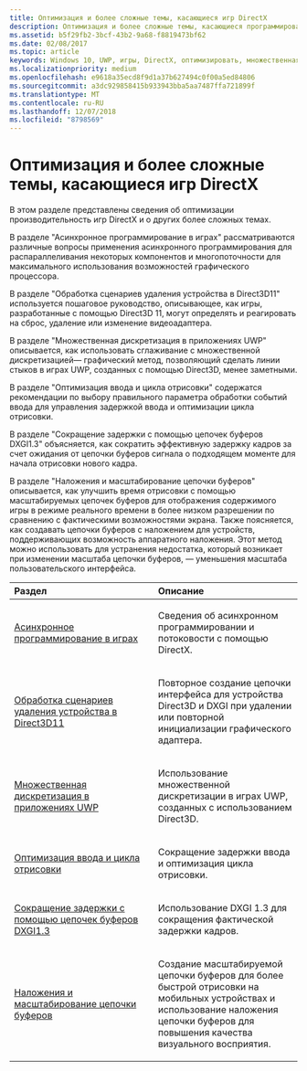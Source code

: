 ```yaml
---
title: Оптимизация и более сложные темы, касающиеся игр DirectX
description: Оптимизация и более сложные темы, касающиеся программирования игр на DirectX.
ms.assetid: b5f29fb2-3bcf-43b2-9a68-f8819473bf62
ms.date: 02/08/2017
ms.topic: article
keywords: Windows 10, UWP, игры, DirectX, оптимизировать, множественная дискретизация, цепочки буферов
ms.localizationpriority: medium
ms.openlocfilehash: e9618a35ecd8f9d1a37b627494c0f00a5ed84806
ms.sourcegitcommit: a3dc929858415b933943bba5aa7487ffa721899f
ms.translationtype: MT
ms.contentlocale: ru-RU
ms.lasthandoff: 12/07/2018
ms.locfileid: "8798569"
---
```

# <a name="optimization-and-advanced-topics-for-directx-games"></a>Оптимизация и более сложные темы, касающиеся игр DirectX

В этом разделе представлены сведения об оптимизации производительность игр DirectX и о других более сложных темах.

В разделе "Асинхронное программирование в играх" рассматриваются различные вопросы применения асинхронного программирования для распараллеливания некоторых компонентов и многопоточности для максимального использования возможностей графического процессора.

В разделе "Обработка сценариев удаления устройства в Direct3D11" используется пошаговое руководство, описывающее, как игры, разработанные с помощью Direct3D 11, могут определять и реагировать на сброс, удаление или изменение видеоадаптера.

В разделе "Множественная дискретизация в приложениях UWP" описывается, как использовать сглаживание с множественной дискретизацией— графический метод, позволяющий сделать линии стыков в играх UWP, созданных с помощью Direct3D, менее заметными.

В разделе "Оптимизация ввода и цикла отрисовки" содержатся рекомендации по выбору правильного параметра обработки событий ввода для управления задержкой ввода и оптимизации цикла отрисовки.

В разделе "Сокращение задержки с помощью цепочек буферов DXGI1.3" объясняется, как сократить эффективную задержку кадров за счет ожидания от цепочки буферов сигнала о подходящем моменте для начала отрисовки нового кадра.

В разделе "Наложения и масштабирование цепочки буферов" описывается, как улучшить время отрисовки с помощью масштабируемых цепочек буферов для отображения содержимого игры в режиме реального времени в более низком разрешении по сравнению с фактическими возможностями экрана. Также поясняется, как создавать цепочки буферов с наложением для устройств, поддерживающих возможность аппаратного наложения. Этот метод можно использовать для устранения недостатка, который возникает при изменении масштаба цепочки буферов, — уменьшения масштаба пользовательского интерфейса.

<table>
<colgroup>
<col width="50%" />
<col width="50%" />
</colgroup>
<thead>
<tr class="header">
<th align="left">Раздел</th>
<th align="left">Описание</th>
</tr>
</thead>
<tbody>
<tr class="odd">
<td align="left"><p><a href="asynchronous-programming-directx-and-cpp.md">Асинхронное программирование в играх</a></p></td>
<td align="left"><p>Сведения об асинхронном программировании и потоковости с помощью DirectX.</p></td>
</tr>
<tr class="even">
<td align="left"><p><a href="handling-device-lost-scenarios.md">Обработка сценариев удаления устройства в Direct3D11</a></p></td>
<td align="left"><p>Повторное создание цепочки интерфейса для устройства Direct3D и DXGI при удалении или повторной инициализации графического адаптера.</p></td>
</tr>
<tr class="odd">
<td align="left"><p><a href="multisampling--multi-sample-anti-aliasing--in-windows-store-apps.md">Множественная дискретизация в приложениях UWP</a></p></td>
<td align="left"><p>Использование множественной дискретизации в играх UWP, созданных с использованием Direct3D.</p></td>
</tr>
<tr class="even">
<td align="left"><p><a href="optimize-performance-for-windows-store-direct3d-11-apps-with-coredispatcher.md">Оптимизация ввода и цикла отрисовки</a></p></td>
<td align="left"><p>Сокращение задержки ввода и оптимизация цикла отрисовки.</p></td>
</tr>
<tr class="odd">
<td align="left"><p><a href="reduce-latency-with-dxgi-1-3-swap-chains.md">Сокращение задержки с помощью цепочек буферов DXGI1.3</a></p></td>
<td align="left"><p>Использование DXGI 1.3 для сокращения фактической задержки кадров.</p></td>
</tr>
<tr class="even">
<td align="left"><p><a href="multisampling--scaling--and-overlay-swap-chains.md">Наложения и масштабирование цепочки буферов</a></p></td>
<td align="left"><p>Создание масштабируемой цепочки буферов для более быстрой отрисовки на мобильных устройствах и использование наложения цепочки буферов для повышения качества визуального восприятия.</p></td>
</tr>
</tbody>
</table>